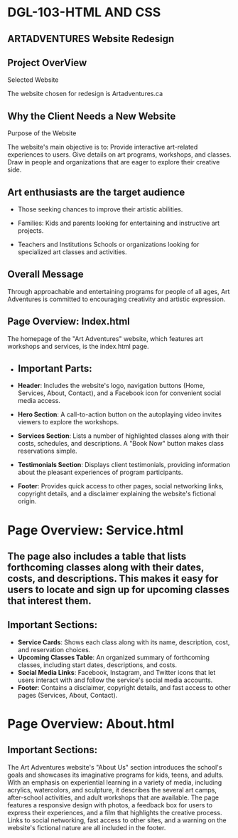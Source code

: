 # DGL-103-HTML AND CSS

ARTADVENTURES Website Redesign
------------------------------

Project OverView
----------------

Selected Website

The website chosen for redesign is Artadventures.ca

Why the Client Needs a New Website
----------------------------------

Purpose of the Website

   The website's main objective is to:
    Provide interactive art-related experiences to users.
    Give details on art programs, workshops, and classes.
    Draw in people and organizations that are eager to explore their creative side.

Art enthusiasts are the target audience
---------------------------------------
* Those seeking chances to improve their artistic abilities.

* Families: Kids and parents looking for entertaining and instructive art projects.

* Teachers and Institutions
   Schools or organizations looking for specialized art classes and activities.

Overall Message
---------------

Through approachable and entertaining programs for people of all ages, Art Adventures is committed to encouraging creativity and artistic expression.

## Page Overview: Index.html

The homepage of the "Art Adventures" website, which features art workshops and services, is the index.html page.

- ## Important Parts:

- **Header**: Includes the website's logo, navigation buttons (Home, Services, About, Contact), and a Facebook icon for convenient social media access.
- **Hero Section**: A call-to-action button on the autoplaying video invites viewers to explore the workshops.
- **Services Section**: Lists a number of highlighted classes along with their costs, schedules, and descriptions. A "Book Now" button makes class reservations 
                        simple.
- **Testimonials Section**: Displays client testimonials, providing information about the pleasant experiences of program participants.
- **Footer**: Provides quick access to other pages, social networking links, copyright details, and a disclaimer explaining the website's fictional origin.

# Page Overview: Service.html

## The page also includes a table that lists forthcoming classes along with their dates, costs, and descriptions. This makes it easy for users to locate and sign up for upcoming classes that interest them.

## Important Sections:

- **Service Cards**: Shows each class along with its name, description, cost, and reservation choices.
- **Upcoming Classes Table**: An organized summary of forthcoming classes, including start dates, descriptions, and costs.
- **Social Media Links**: Facebook, Instagram, and Twitter icons that let users interact with and follow the service's social media accounts.
- **Footer**: Contains a disclaimer, copyright details, and fast access to other pages (Services, About, Contact).

# Page Overview: About.html

## Important Sections:

The Art Adventures website's "About Us" section introduces the school's goals and showcases its imaginative programs for kids, teens, and adults. With an emphasis on experiential learning in a variety of media, including acrylics, watercolors, and sculpture, it describes the several art camps, after-school activities, and adult workshops that are available. The page features a responsive design with photos, a feedback box for users to express their experiences, and a film that highlights the creative process. Links to social networking, fast access to other sites, and a warning on the website's fictional nature are all included in the footer.










  
  
